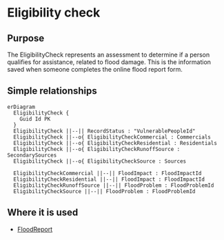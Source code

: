 # Eligibility check

## Purpose

The EligibilityCheck represents an assessment to determine if a person qualifies for assistance, related to flood damage.
This is the information saved when someone completes the online flood report form.

## Simple relationships

```mermaid
erDiagram
  EligibilityCheck {
    Guid Id PK
  }
  EligibilityCheck ||--|| RecordStatus : "VulnerablePeopleId"
  EligibilityCheck ||--o{ EligibilityCheckCommercial : Commercials
  EligibilityCheck ||--o{ EligibilityCheckResidential : Residentials
  EligibilityCheck ||--o{ EligibilityCheckRunoffSource : SecondarySources
  EligibilityCheck ||--o{ EligibilityCheckSource : Sources

  EligibilityCheckCommercial ||--|| FloodImpact : FloodImpactId
  EligibilityCheckResidential ||--|| FloodImpact : FloodImpactId
  EligibilityCheckRunoffSource ||--|| FloodProblem : FloodProblemId
  EligibilityCheckSource ||--|| FloodProblem : FloodProblemId
```

## Where it is used

- [FloodReport](FloodReport.md)